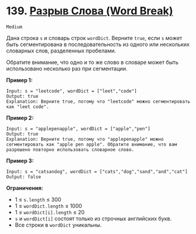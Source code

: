 # 139. [Разрыв Слова (Word Break)](https://leetcode.com/problems/word-break/description/)

`Medium`

Дана строка `s` и словарь строк `wordDict`. Верните `true`, если `s` может быть сегментирована в последовательность из одного или нескольких словарных слов, разделенных пробелами.

Обратите внимание, что одно и то же слово в словаре может быть использовано несколько раз при сегментации.

**Пример 1:**
```
Input: s = "leetcode", wordDict = ["leet","code"]
Output: true
Explanation: Верните true, потому что "leetcode" можно сегментировать как "leet code".
```

**Пример 2:**
```
Input: s = "applepenapple", wordDict = ["apple","pen"]
Output: true
Explanation: Верните true, потому что "applepenapple" можно сегментировать как "apple pen apple". Обратите внимание, что вам разрешено повторно использовать словарное слово.
```

**Пример 3:**
```
Input: s = "catsandog", wordDict = ["cats","dog","sand","and","cat"]
Output: false
```

**Ограничения:**

*   1 ≤ `s.length` ≤ 300
*   1 ≤ `wordDict.length` ≤ 1000
*   1 ≤ `wordDict[i].length` ≤ 20
*   `s` и `wordDict[i]` состоят только из строчных английских букв.
*   Все строки в `wordDict` уникальны.
